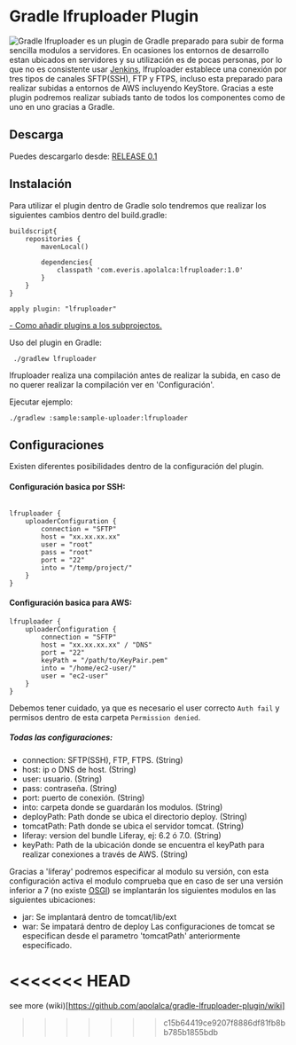 # Gradle lfruploader Plugin
![Gradle](https://plugins.gradle.org/shared-assets/shared/images/gradle-logo-horizontal.svg)
lfruploader es un plugin de Gradle preparado para subir de forma sencilla modulos a servidores.
En ocasiones los entornos de desarrollo estan ubicados en servidores y su utilización es de pocas personas, por
lo que no es consistente usar [Jenkins](https://www.osgi.org), lfruploader establece una conexión
por tres tipos de canales SFTP(SSH), FTP y FTPS, incluso esta preparado para realizar subidas a entornos de AWS
incluyendo KeyStore. Gracias a este plugin podremos realizar subiads tanto de todos los componentes como de uno en uno
gracias a Gradle.

## Descarga
Puedes descargarlo desde: [RELEASE 0.1](https://github.com/apolalca/gradle-lfruploader-plugin/releases/tag/0.1)

## Instalación
Para utilizar el plugin dentro de Gradle solo tendremos que realizar los siguientes cambios dentro del build.gradle:


```
buildscript{
    repositories {
        mavenLocal()

        dependencies{
            classpath 'com.everis.apolalca:lfruploader:1.0'
        }
    }
}

apply plugin: "lfruploader"
```
[- Como añadir plugins a los subprojectos.](https://docs.gradle.org/current/userguide/plugins.html#sec:subprojects_plugins_dsl)

Uso del plugin en Gradle:
````
 ./gradlew lfruploader
````
lfruploader realiza una compilación antes de realizar la subida, en caso de no querer realizar la compilación ver en 'Configuración'.

Ejecutar ejemplo:
```
./gradlew :sample:sample-uploader:lfruploader
```

## Configuraciones
Existen diferentes posibilidades dentro de la configuración del plugin.

#### Configuración basica por SSH:
```

lfruploader {
    uploaderConfiguration {
        connection = "SFTP"
        host = "xx.xx.xx.xx"
        user = "root"
        pass = "root"
        port = "22"
        into = "/temp/project/"
    }
}

```

#### Configuración basica para AWS:
```
lfruploader {
    uploaderConfiguration {
        connection = "SFTP"
        host = "xx.xx.xx.xx" / "DNS"
        port = "22"
        keyPath = "/path/to/KeyPair.pem"
        into = "/home/ec2-user/"
        user = "ec2-user"
    }
}
```
Debemos tener cuidado, ya que es necesario el user correcto `Auth fail` y permisos dentro de esta carpeta `Permission denied`.


##### Todas las configuraciones:
* connection: SFTP(SSH), FTP, FTPS. (String)
* host: ip o DNS de host. (String)
* user: usuario. (String)
* pass: contraseña. (String)
* port: puerto de conexión. (String)
* into: carpeta donde se guardarán los modulos. (String)
* deployPath: Path donde se ubica el directorio deploy. (String)
* tomcatPath: Path donde se ubica el servidor tomcat. (String)
* liferay: version del bundle Liferay, ej: 6.2 ó 7.0. (String)
* keyPath: Path de la ubicación donde se encuentra el keyPath para realizar conexiones a través de AWS. (String)

Gracias a 'liferay' podremos especificar al modulo su versión, con esta configuración activa el modulo
comprueba que en caso de ser una versión inferior a 7 (no existe [OSGI](https://jenkins.io)) se implantarán los siguientes modulos en las siguientes ubicaciones:
* jar: Se implantará dentro de tomcat/lib/ext
* war: Se impatará dentro de deploy
Las configuraciones de tomcat se especifican desde el parametro 'tomcatPath' anteriormente especificado.

<<<<<<< HEAD
=======
see more (wiki)[https://github.com/apolalca/gradle-lfruploader-plugin/wiki]
>>>>>>> c15b64419ce9207f8886df81fb8bb785b1855bdb
